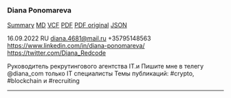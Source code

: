### Diana Ponomareva
[Summary](Diana_Ponomareva.resume.json.summary.md)  [MD](Diana_Ponomareva.resume.json.md)  [VCF](Diana_Ponomareva.resume.json.vcf)  [PDF](Diana_Ponomareva.resume.json.pdf)  [PDF original](Diana_Ponomareva.resume.json.original.pdf)  [JSON](Diana_Ponomareva.resume.json.json)

16.09.2022 RU
diana.4681@mail.ru +35795148563
https://www.linkedin.com/in/diana-ponomareva/
https://twitter.com/Diana_Redcode

Руководитель рекрутингового агентства IT.и Пишите мне в телегу @diana_com только IT специалисты Темы публикаций: #crypto, #blockchain и #recruiting

----


